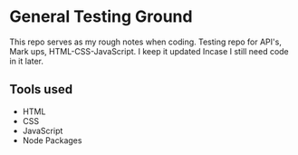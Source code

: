 # General Testing Ground
This repo serves as my rough notes when coding. Testing repo for API's, Mark ups, HTML-CSS-JavaScript. I keep it updated Incase I still need code in it later.

## Tools used
- HTML 
- CSS 
- JavaScript
- Node Packages
